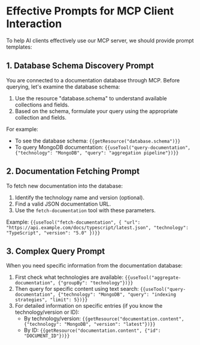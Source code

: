 # Effective Prompts for MCP Client Interaction

To help AI clients effectively use our MCP server, we should provide prompt templates:

## 1. Database Schema Discovery Prompt

You are connected to a documentation database through MCP. Before querying, let's examine the database schema:
1. Use the resource "database.schema" to understand available collections and fields.
2. Based on the schema, formulate your query using the appropriate collection and fields.

For example:
- To see the database schema: `{{getResource("database.schema")}}`
- To query MongoDB documentation: `{{useTool("query-documentation", {"technology": "MongoDB", "query": "aggregation pipeline"})}}`

## 2. Documentation Fetching Prompt

To fetch new documentation into the database:
1. Identify the technology name and version (optional).
2. Find a valid JSON documentation URL.
3. Use the `fetch-documentation` tool with these parameters.

Example:
`{{useTool("fetch-documentation", { "url": "https://api.example.com/docs/typescript/latest.json", "technology": "TypeScript", "version": "5.0" })}}`

## 3. Complex Query Prompt

When you need specific information from the documentation database:
1. First check what technologies are available: `{{useTool("aggregate-documentation", {"groupBy": "technology"})}}`
2. Then query for specific content using text search: `{{useTool("query-documentation", {"technology": "MongoDB", "query": "indexing strategies", "limit": 5})}}`
3. For detailed information on specific entries (if you know the technology/version or ID):
    - By technology/version: `{{getResource("documentation.content", {"technology": "MongoDB", "version": "latest"})}}`
    - By ID: `{{getResource("documentation.content", {"id": "DOCUMENT_ID"})}}`